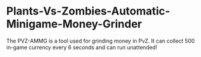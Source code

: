 # Plants-Vs-Zombies-Automatic-Minigame-Money-Grinder
The PVZ-AMMG is a tool used for grinding money in PvZ. It can collect 500 in-game currency every 6 seconds and can run unattended!
